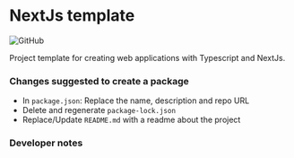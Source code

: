 # NextJs template

![GitHub](https://img.shields.io/github/license/stijnklomp/nextjs-template?style=flat)

Project template for creating web applications with Typescript and NextJs.

### Changes suggested to create a package

- In `package.json`: Replace the name, description and repo URL
- Delete and regenerate `package-lock.json`
- Replace/Update `README.md` with a readme about the project

### Developer notes
